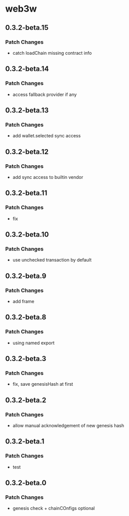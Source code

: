 # web3w

## 0.3.2-beta.15

### Patch Changes

- catch loadChain missing contract info

## 0.3.2-beta.14

### Patch Changes

- access fallback provider if any

## 0.3.2-beta.13

### Patch Changes

- add wallet.selected sync access

## 0.3.2-beta.12

### Patch Changes

- add sync access to builtin vendor

## 0.3.2-beta.11

### Patch Changes

- fix

## 0.3.2-beta.10

### Patch Changes

- use unchecked transaction by default

## 0.3.2-beta.9

### Patch Changes

- add frame

## 0.3.2-beta.8

### Patch Changes

- using named export

## 0.3.2-beta.3

### Patch Changes

- fix, save genesisHash at first

## 0.3.2-beta.2

### Patch Changes

- allow manual acknowledgement of new genesis hash

## 0.3.2-beta.1

### Patch Changes

- test

## 0.3.2-beta.0

### Patch Changes

- genesis check + chainCOnfigs optional
